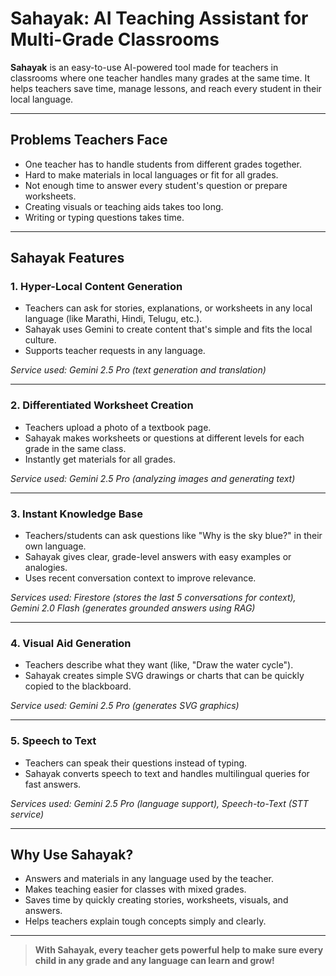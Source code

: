 # Sahayak: AI Teaching Assistant for Multi-Grade Classrooms

**Sahayak** is an easy-to-use AI-powered tool made for teachers in classrooms where one teacher handles many grades at the same time. It helps teachers save time, manage lessons, and reach every student in their local language.

---

## Problems Teachers Face

- One teacher has to handle students from different grades together.
- Hard to make materials in local languages or fit for all grades.
- Not enough time to answer every student's question or prepare worksheets.
- Creating visuals or teaching aids takes too long.
- Writing or typing questions takes time.

---

## Sahayak Features

### 1. Hyper-Local Content Generation

- Teachers can ask for stories, explanations, or worksheets in any local language (like Marathi, Hindi, Telugu, etc.).
- Sahayak uses Gemini to create content that's simple and fits the local culture.
- Supports teacher requests in any language.

*Service used: Gemini 2.5 Pro (text generation and translation)*

---

### 2. Differentiated Worksheet Creation

- Teachers upload a photo of a textbook page.
- Sahayak makes worksheets or questions at different levels for each grade in the same class.
- Instantly get materials for all grades.

*Service used: Gemini 2.5 Pro (analyzing images and generating text)*

---

### 3. Instant Knowledge Base

- Teachers/students can ask questions like "Why is the sky blue?" in their own language.
- Sahayak gives clear, grade-level answers with easy examples or analogies.
- Uses recent conversation context to improve relevance.

*Services used: Firestore (stores the last 5 conversations for context), Gemini 2.0 Flash (generates grounded answers using RAG)*

---

### 4. Visual Aid Generation

- Teachers describe what they want (like, "Draw the water cycle").
- Sahayak creates simple SVG drawings or charts that can be quickly copied to the blackboard.

*Service used: Gemini 2.5 Pro (generates SVG graphics)*

---

### 5. Speech to Text

- Teachers can speak their questions instead of typing.
- Sahayak converts speech to text and handles multilingual queries for fast answers.

*Services used: Gemini 2.5 Pro (language support), Speech-to-Text (STT service)*

---

## Why Use Sahayak?

- Answers and materials in any language used by the teacher.
- Makes teaching easier for classes with mixed grades.
- Saves time by quickly creating stories, worksheets, visuals, and answers.
- Helps teachers explain tough concepts simply and clearly.

---

> **With Sahayak, every teacher gets powerful help to make sure every child in any grade and any language can learn and grow!**
